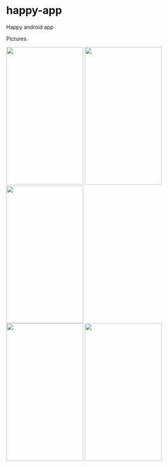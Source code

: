 happy-app
=========
Happy android app

Pictures

<img src="http://i.imgur.com/mYcHkR4.png" height="367" width="206" /> 
<img src="http://i.imgur.com/lX4sHKc.png" height="367" width="206" />
<br />
<img src="http://i.imgur.com/yVm601s.png" height="367" width="206" />
<br />

<img src="http://i.imgur.com/tJGmzMD.png" height="367" width="206" />
<img src="http://i.imgur.com/Uw5tnps.png" height="367" width="206" />
